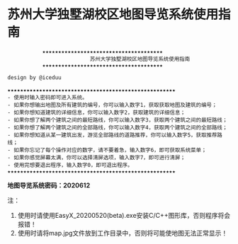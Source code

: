 # 苏州大学独墅湖校区地图导览系统使用指南
               ★★★★★★★★★★★★★★★★★★★★★★★★★★★★★★★★★★★★★★
                              苏州大学独墅湖校区地图导览系统使用指南
               ★★★★★★★★★★★★★★★★★★★★★★★★★★★★★★★★★★★★★★
                                                                              design by @iceduu
										     
    ★★★★★★★★★★★★★★★★★★★★★★★★★★★★★★★★★★★★★★★★★★★★★★★★★★★★★
    - 使用时输入密码即可进入系统。
    - 如果你想输出地图及所有建筑的编号，你可以输入数字1，获取获取地图及建筑的编号；
    - 如果你想知道建筑的详细信息，你可以输入数字2，获取建筑的详细信息；
    - 如果你想了解两个建筑之间的最短路线，你可以输入数字3，获取两个建筑之间的最短路线；
    - 如果你想了解两个建筑之间的全部路线，你可以输入数字4，获取两个建筑之间的全部路线；
    - 如果你想知道从某一建筑出发，游览全部路线的道路推荐，你可以输入数字5，获取推荐路线；
    - 如果你忘记了每个操作对应的数字，请不要着急，输入数字6，即可获取系统菜单；
    - 如果你感觉屏幕太满，你可以选择清屏选项，输入数字7，即可进行清屏；
    - 使用完想要退出程序，输入数字0，即可退出程序。
    ★★★★★★★★★★★★★★★★★★★★★★★★★★★★★★★★★★★★★★★★★★★★★★★★★★★★★

**地图导览系统密码：2020612**

注：

1. 使用时请使用EasyX_20200520(beta).exe安装C/C++图形库，否则程序将会报错！
2. 使用时请将map.jpg文件放到工作目录中，否则将可能使地图无法正常显示！

